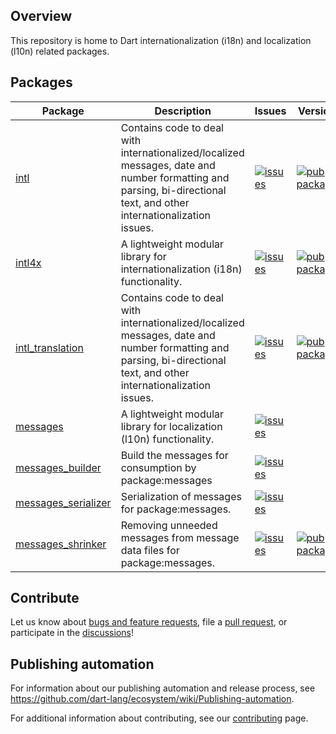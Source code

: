 ## Overview

This repository is home to Dart internationalization (i18n) and localization (l10n) related packages.

## Packages

| Package | Description | Issues | Version |
| --- | --- | --- | --- |
| [intl](pkgs/intl/) | Contains code to deal with internationalized/localized messages, date and number formatting and parsing, bi-directional text, and other internationalization issues. | [![issues](https://img.shields.io/badge/issues-4774bc)][intl_issues] | [![pub package](https://img.shields.io/pub/v/intl.svg)](https://pub.dev/packages/intl) |
| [intl4x](pkgs/intl4x/) | A lightweight modular library for internationalization (i18n) functionality. | [![issues](https://img.shields.io/badge/issues-4774bc)][intl4x_issues] | [![pub package](https://img.shields.io/pub/v/intl4x.svg)](https://pub.dev/packages/intl4x) |
| [intl_translation](pkgs/intl_translation/) | Contains code to deal with internationalized/localized messages, date and number formatting and parsing, bi-directional text, and other internationalization issues. | [![issues](https://img.shields.io/badge/issues-4774bc)][intl_translation_issues] | [![pub package](https://img.shields.io/pub/v/intl_translation.svg)](https://pub.dev/packages/intl_translation) |
| [messages](pkgs/messages/) | A lightweight modular library for localization (l10n) functionality. | [![issues](https://img.shields.io/badge/issues-4774bc)][messages_issues] |  |
| [messages_builder](pkgs/messages_builder/) | Build the messages for consumption by package:messages | [![issues](https://img.shields.io/badge/issues-4774bc)][messages_builder_issues] |  |
| [messages_serializer](pkgs/messages_serializer/) | Serialization of messages for package:messages. | [![issues](https://img.shields.io/badge/issues-4774bc)][messages_serializer_issues] |  |
| [messages_shrinker](pkgs/messages_shrinker/) | Removing unneeded messages from message data files for package:messages. | [![issues](https://img.shields.io/badge/issues-4774bc)][messages_shrinker_issues] | [![pub package](https://img.shields.io/pub/v/messages_shrinker.svg)](https://pub.dev/packages/messages_shrinker) |

[intl_issues]: https://github.com/dart-lang/i18n/issues?q=is%3Aissue+is%3Aopen+label%3Apackage%3Aintl
[intl4x_issues]: https://github.com/dart-lang/i18n/issues?q=is%3Aissue+is%3Aopen+label%3Apackage%3Aintl4x
[intl_translation_issues]: https://github.com/dart-lang/i18n/issues?q=is%3Aissue+is%3Aopen+label%3Apackage%3Aintl_translation
[messages_issues]: https://github.com/dart-lang/i18n/issues?q=is%3Aissue+is%3Aopen+label%3Apackage%3Amessages
[messages_builder_issues]: https://github.com/dart-lang/i18n/issues?q=is%3Aissue+is%3Aopen+label%3Apackage%3Amessages_builder
[messages_serializer_issues]: https://github.com/dart-lang/i18n/issues?q=is%3Aissue+is%3Aopen+label%3Apackage%3Amessages_serializer
[messages_shrinker_issues]: https://github.com/dart-lang/i18n/issues?q=is%3Aissue+is%3Aopen+label%3Apackage%3Amessages_shrinker

## Contribute

Let us know about [bugs and feature requests](https://github.com/dart-lang/i18n/issues), file a [pull request](https://github.com/dart-lang/i18n/pulls), or participate in the [discussions](https://github.com/dart-lang/i18n/discussions)!

## Publishing automation

For information about our publishing automation and release process, see
https://github.com/dart-lang/ecosystem/wiki/Publishing-automation.

For additional information about contributing, see our
[contributing](CONTRIBUTING.md) page.
